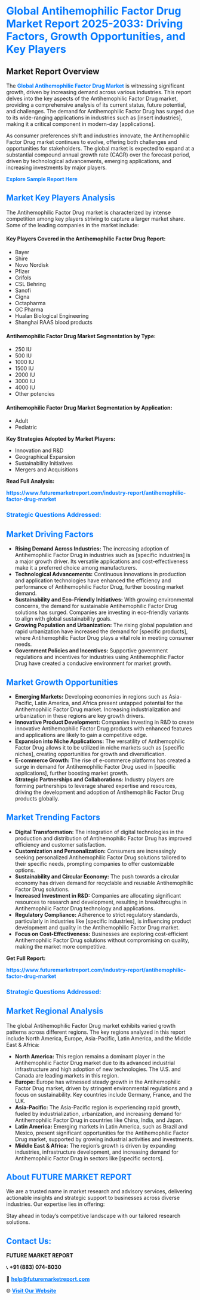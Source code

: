 <h1 style="color: #007BFF;">Global Antihemophilic Factor Drug Market Report 2025-2033: Driving Factors, Growth Opportunities, and Key Players</h1>

<section id="overview">
<h2>Market Report Overview</h2>
<p>The <a href="https://www.futuremarketreport.com/industry-report/antihemophilic-factor-drug-market" style="color: #007BFF; text-decoration: none;"><strong>Global Antihemophilic Factor Drug Market</strong></a> is witnessing significant growth, driven by increasing demand across various industries. This report delves into the key aspects of the Antihemophilic Factor Drug market, providing a comprehensive analysis of its current status, future potential, and challenges. The demand for Antihemophilic Factor Drug has surged due to its wide-ranging applications in industries such as [insert industries], making it a critical component in modern-day [applications].</p>
<p>As consumer preferences shift and industries innovate, the Antihemophilic Factor Drug market continues to evolve, offering both challenges and opportunities for stakeholders. The global market is expected to expand at a substantial compound annual growth rate (CAGR) over the forecast period, driven by technological advancements, emerging applications, and increasing investments by major players.</p>
</section>

<section id="overview">
<p><a href="https://www.futuremarketreport.com/request-sample/reportId=92560" style="color: #007BFF; text-decoration: none;"><strong>Explore Sample Report Here</strong></a></p>
</section>

<section id="key-players">
<h2 style="color: #007BFF;">Market Key Players Analysis</h2>
<p>The Antihemophilic Factor Drug market is characterized by intense competition among key players striving to capture a larger market share. Some of the leading companies in the market include:</p>
<h4>Key Players Covered in the Antihemophilic Factor Drug Report:</h4>
<ul><li>Bayer</li><li>Shire</li><li>Novo Nordisk</li><li>Pfizer</li><li>Grifols</li><li>CSL Behring</li><li>Sanofi</li><li>Cigna</li><li>Octapharma</li><li>GC Pharma</li><li>Hualan Biological Engineering</li><li>Shanghai RAAS blood products</li></ul>
<h4>Antihemophilic Factor Drug Market Segmentation by Type:</h4>
<ul><li>250 IU</li><li>500 IU</li><li>1000 IU</li><li>1500 IU</li><li>2000 IU</li><li>3000 IU</li><li>4000 IU</li><li>Other potencies</li></ul>

<h4>Antihemophilic Factor Drug Market Segmentation by Application:</h4>
<ul><li>Adult</li><li>Pediatric</li></ul>
<p><strong>Key Strategies Adopted by Market Players:</strong></p>
<ul>
<li>Innovation and R&D</li>
<li>Geographical Expansion</li>
<li>Sustainability Initiatives</li>
<li>Mergers and Acquisitions</li>
</ul>
</section>

<section>
<p><strong>Read Full Analysis: </strong></p><a href="https://www.futuremarketreport.com/industry-report/antihemophilic-factor-drug-market" style="color: #007BFF; text-decoration: none;"><strong>https://www.futuremarketreport.com/industry-report/antihemophilic-factor-drug-market</strong></a>
<h3 style="color: #007BFF;">Strategic Questions Addressed:</h3>
</section>

<section id="driving-factors">
<h2 style="color: #007BFF;">Market Driving Factors</h2>
<ul>
<li><strong>Rising Demand Across Industries:</strong> The increasing adoption of Antihemophilic Factor Drug in industries such as [specific industries] is a major growth driver. Its versatile applications and cost-effectiveness make it a preferred choice among manufacturers.</li>
<li><strong>Technological Advancements:</strong> Continuous innovations in production and application technologies have enhanced the efficiency and performance of Antihemophilic Factor Drug, further boosting market demand.</li>
<li><strong>Sustainability and Eco-Friendly Initiatives:</strong> With growing environmental concerns, the demand for sustainable Antihemophilic Factor Drug solutions has surged. Companies are investing in eco-friendly variants to align with global sustainability goals.</li>
<li><strong>Growing Population and Urbanization:</strong> The rising global population and rapid urbanization have increased the demand for [specific products], where Antihemophilic Factor Drug plays a vital role in meeting consumer needs.</li>
<li><strong>Government Policies and Incentives:</strong> Supportive government regulations and incentives for industries using Antihemophilic Factor Drug have created a conducive environment for market growth.</li>
</ul>
</section>

<section id="growth-opportunities">
<h2 style="color: #007BFF;">Market Growth Opportunities</h2>
<ul>
<li><strong>Emerging Markets:</strong> Developing economies in regions such as Asia-Pacific, Latin America, and Africa present untapped potential for the Antihemophilic Factor Drug market. Increasing industrialization and urbanization in these regions are key growth drivers.</li>
<li><strong>Innovative Product Development:</strong> Companies investing in R&D to create innovative Antihemophilic Factor Drug products with enhanced features and applications are likely to gain a competitive edge.</li>
<li><strong>Expansion into Niche Applications:</strong> The versatility of Antihemophilic Factor Drug allows it to be utilized in niche markets such as [specific niches], creating opportunities for growth and diversification.</li>
<li><strong>E-commerce Growth:</strong> The rise of e-commerce platforms has created a surge in demand for Antihemophilic Factor Drug used in [specific applications], further boosting market growth.</li>
<li><strong>Strategic Partnerships and Collaborations:</strong> Industry players are forming partnerships to leverage shared expertise and resources, driving the development and adoption of Antihemophilic Factor Drug products globally.</li>
</ul>
</section>

<section id="trending-factors">
<h2 style="color: #007BFF;">Market Trending Factors</h2>
<ul>
<li><strong>Digital Transformation:</strong> The integration of digital technologies in the production and distribution of Antihemophilic Factor Drug has improved efficiency and customer satisfaction.</li>
<li><strong>Customization and Personalization:</strong> Consumers are increasingly seeking personalized Antihemophilic Factor Drug solutions tailored to their specific needs, prompting companies to offer customizable options.</li>
<li><strong>Sustainability and Circular Economy:</strong> The push towards a circular economy has driven demand for recyclable and reusable Antihemophilic Factor Drug solutions.</li>
<li><strong>Increased Investment in R&D:</strong> Companies are allocating significant resources to research and development, resulting in breakthroughs in Antihemophilic Factor Drug technology and applications.</li>
<li><strong>Regulatory Compliance:</strong> Adherence to strict regulatory standards, particularly in industries like [specific industries], is influencing product development and quality in the Antihemophilic Factor Drug market.</li>
<li><strong>Focus on Cost-Effectiveness:</strong> Businesses are exploring cost-efficient Antihemophilic Factor Drug solutions without compromising on quality, making the market more competitive.</li>
</ul>
</section>

<section>
<p><strong>Get Full Report: </strong></p><a href="https://www.futuremarketreport.com/industry-report/antihemophilic-factor-drug-market" style="color: #007BFF; text-decoration: none;"><strong>https://www.futuremarketreport.com/industry-report/antihemophilic-factor-drug-market</strong></a>
<h3 style="color: #007BFF;">Strategic Questions Addressed:</h3>
</section>


<section id="regional-analysis">
<h2 style="color: #007BFF;">Market Regional Analysis</h2>
<p>The global Antihemophilic Factor Drug market exhibits varied growth patterns across different regions. The key regions analyzed in this report include North America, Europe, Asia-Pacific, Latin America, and the Middle East & Africa:</p>
<ul>
<li><strong>North America:</strong> This region remains a dominant player in the Antihemophilic Factor Drug market due to its advanced industrial infrastructure and high adoption of new technologies. The U.S. and Canada are leading markets in this region.</li>
<li><strong>Europe:</strong> Europe has witnessed steady growth in the Antihemophilic Factor Drug market, driven by stringent environmental regulations and a focus on sustainability. Key countries include Germany, France, and the U.K.</li>
<li><strong>Asia-Pacific:</strong> The Asia-Pacific region is experiencing rapid growth, fueled by industrialization, urbanization, and increasing demand for Antihemophilic Factor Drug in countries like China, India, and Japan.</li>
<li><strong>Latin America:</strong> Emerging markets in Latin America, such as Brazil and Mexico, present significant opportunities for the Antihemophilic Factor Drug market, supported by growing industrial activities and investments.</li>
<li><strong>Middle East & Africa:</strong> The region’s growth is driven by expanding industries, infrastructure development, and increasing demand for Antihemophilic Factor Drug in sectors like [specific sectors].</li>
</ul>
</section>

<footer>
<h2 style="color: #007BFF;">About FUTURE MARKET REPORT</h2>
<p>We are a trusted name in market research and advisory services, delivering actionable insights and strategic support to businesses across diverse industries. Our expertise lies in offering:</p>

<p>Stay ahead in today’s competitive landscape with our tailored research solutions.</p>

<h2 style="color: #007BFF;">Contact Us:</h2>
<p><strong>FUTURE MARKET REPORT</strong></p>
<p>📞 <strong>+91 (883) 074-8030</strong></p>
<p>📧 <strong><a href="mailto:help@futuremarketreport.com" style="color: #007BFF;">help@futuremarketreport.com</a></strong></p>
<p>🌐 <strong><a href="https://www.futuremarketreport.com/" style="color: #007BFF;">Visit Our Website</a></strong></p>
</footer>